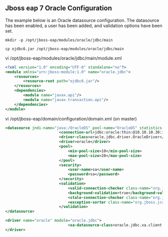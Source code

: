 ## Jboss eap 7 Oracle Configuration

The example below is an Oracle datasource configuration. The datasource has been enabled, a user has been added, and validation options have been set.
```
mkdir -p /opt/jboss-eap/modules/oracle/jdbc/main
```
```
cp ojdbc6.jar /opt/jboss-eap/modules/oracle/jdbc/main
```

vi /opt/jboss-eap/modules/oracle/jdbc/main/module.xml
```xml
<?xml version="1.0" encoding="UTF-8" standalone="no"?>
<module xmlns="urn:jboss:module:1.0" name="oracle.jdbc">
    <resources>
        <resource-root path="ojdbc6.jar"/>
    </resources>
    <dependencies>
        <module name="javax.api"/>
        <module name="javax.transaction.api"/>
    </dependencies>
</module>
```
vi /opt/jboss-eap/domain/configuration/domain.xml (on master)
```xml
<datasource jndi-name="java:/OracleDS" pool-name="OracleDS" statistics-enabled="true">
                        <connection-url>jdbc:oracle:thin:@10.10.10.30:1521:test</connection-url>
                        <driver-class>oracle.jdbc.driver.OracleDriver</driver-class>
                        <driver>oracle</driver>
						<pool>
                            <min-pool-size>10</min-pool-size>
                            <max-pool-size>20</max-pool-size>
                        </pool>
                        <security>
                            <user-name>sa</user-name>
                            <password>sa</password>
                        </security>
                        <validation>
                            <valid-connection-checker class-name="org.jboss.jca.adapters.jdbc.extensions.oracle.OracleValidConnectionChecker"/>
                            <background-validation>true</background-validation>
                            <stale-connection-checker class-name="org.jboss.jca.adapters.jdbc.extensions.oracle.OracleStaleConnectionChecker"/>
                            <exception-sorter class-name="org.jboss.jca.adapters.jdbc.extensions.oracle.OracleExceptionSorter"/>
                        </validation>
</datasource>
```
```xml
<driver name="oracle" module="oracle.jdbc">
                            <xa-datasource-class>oracle.jdbc.xa.client.OracleXADataSource</xa-datasource-class>
</driver>
```
